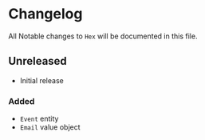 # Changelog

All Notable changes to `Hex` will be documented in this file.


## Unreleased

- Initial release

### Added

- `Event` entity
- `Email` value object


